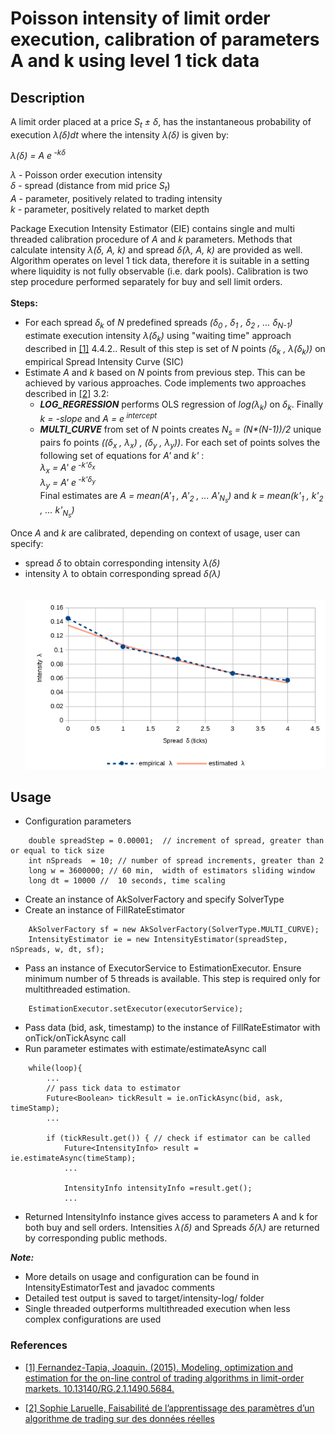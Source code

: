 # Poisson intensity of limit order execution, calibration of parameters A and k using level 1 tick data  

## Description

A limit order placed at a price *S<sub>t</sub> ± δ*, has the instantaneous probability of execution *λ(δ)dt* where the intensity *λ(δ)* is given by:

  *λ(δ) = A e<sup> -kδ</sup>*    
  
*λ* - Poisson order execution intensity  
*δ* - spread (distance from mid price *S<sub>t</sub>*)  
*A* - parameter, positively related to trading intensity  
*k* - parameter, positively related to market depth  

Package Execution Intensity Estimator (EIE) contains single and multi threaded calibration procedure of *A* and *k* parameters. 
Methods that calculate  intensity *λ(δ, A, k)* and spread *δ(λ, A, k)* are provided as well.
Algorithm operates on level 1 tick data, therefore it is suitable in a setting where liquidity is not fully observable (i.e. dark pools). 
Calibration is two step procedure performed separately for buy and sell limit orders.     
<br>**Steps:**  
- For each spread *δ<sub>k</sub>* of *N* predefined spreads *(δ<sub>0</sub> , δ<sub>1</sub> , δ<sub>2</sub> , ... δ<sub>N-1</sub>)* 
estimate execution intensity *λ(δ<sub>k</sub>)* using "waiting time" approach described in [[1]](#references) 4.4.2.. 
Result of this step is set of *N* points *(δ<sub>k</sub> , λ(δ<sub>k</sub>))* on empirical Spread Intensity Curve (SIC)  
- Estimate *A* and *k* based on *N* points from previous step. This can be achieved by various approaches. 
Code implements two approaches described in [[2]](#references) 3.2:    
    - ***LOG_REGRESSION***  performs OLS regression of *log(λ<sub>k</sub>)* on *δ<sub>k</sub>*. Finally *k = -slope* and *A = e<sup> intercept</sup>*  
    - ***MULTI_CURVE***  from set of *N* points creates *N<sub>s</sub> = (N\*(N-1))/2* unique pairs fo points *((δ<sub>x</sub> , λ<sub>x</sub>) , (δ<sub>y</sub> , λ<sub>y</sub>))*.
      For each set of points solves the following set of equations for *A'* and *k'* :   
       *λ<sub>x</sub> = A' e<sup> -k'δ<sub>x</sub></sup>*          
       *λ<sub>y</sub> = A' e<sup> -k'δ<sub>y</sub></sup>*         
      Final estimates are *A = mean(A'<sub>1</sub> , A'<sub>2</sub> , ... A'<sub>N<sub>s</sub></sub>)* and *k = mean(k'<sub>1</sub> , k'<sub>2</sub> , ... k'<sub>N<sub>s</sub></sub>)*   
      
Once *A* and *k* are calibrated, depending on context of usage, user can specify:
- spread *δ* to obtain corresponding intensity *λ(δ)*
- intensity *λ* to obtain corresponding spread *δ(λ)*  
<br><br>
![gamma-surface](pic/sic.png) 


## Usage

- Configuration parameters   
```
    double spreadStep = 0.00001;  // increment of spread, greater than or equal to tick size
    int nSpreads  = 10; // number of spread increments, greater than 2
    long w = 3600000; // 60 min,  width of estimators sliding window
    long dt = 10000 //  10 seconds, time scaling
``` 
- Create an instance of AkSolverFactory and specify SolverType
- Create an instance of FillRateEstimator
```  
    AkSolverFactory sf = new AkSolverFactory(SolverType.MULTI_CURVE);    
    IntensityEstimator ie = new IntensityEstimator(spreadStep, nSpreads, w, dt, sf);
 ```    
- Pass an instance of ExecutorService to EstimationExecutor. Ensure minimum number of 5 threads is available.
This step is required only for multithreaded estimation. 
```   
    EstimationExecutor.setExecutor(executorService);  
```
- Pass data (bid, ask, timestamp) to the instance of FillRateEstimator with onTick/onTickAsync call
- Run parameter estimates with estimate/estimateAsync call

```
    while(loop){
        ...
        // pass tick data to estimator
        Future<Boolean> tickResult = ie.onTickAsync(bid, ask, timeStamp);
        ...

        if (tickResult.get()) { // check if estimator can be called            
            Future<IntensityInfo> result = ie.estimateAsync(timeStamp);
            ...
            
            IntensityInfo intensityInfo =result.get();
            ...
 ```           
- Returned IntensityInfo instance gives access to parameters A and k for both buy and sell orders.
 Intensities *λ(δ)* and Spreads *δ(λ)* are returned by corresponding public methods.
 
***Note:***
   
- More details on usage and configuration can be found in IntensityEstimatorTest and javadoc comments 
- Detailed test output is saved to target/intensity-log/ folder
- Single threaded outperforms multithreaded execution when less complex configurations are used


### References
- [[1] Fernandez-Tapia, Joaquin. (2015). Modeling, optimization and estimation for the on-line control of trading algorithms in limit-order markets. 10.13140/RG.2.1.1490.5684. ](https://pdfs.semanticscholar.org/20e5/e8364a48ef9d4b25fbf7d6e0892bf4baa265.pdf)
 
- [[2] Sophie Laruelle, Faisabilité de l’apprentissage des paramètres d’un algorithme de trading sur des données réelles](http://events.chairefdd.org/wp-content/uploads/2013/06/CAHIER_MICRO_1.pdf)
 